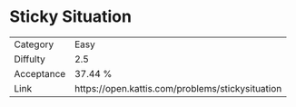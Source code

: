 # Sticky Situation

<table>
    <tr>
        <td>Category</td>
        <td>Easy</td>
    </tr>
    <tr>
        <td>Diffulty</td>
        <td>2.5</td>
    </tr>
    <tr>
        <td>Acceptance</td>
        <td>37.44 %</td>
    </tr>
    <tr>
        <td>Link</td>
        <td>https://open.kattis.com/problems/stickysituation</td>
    </tr>
</table>